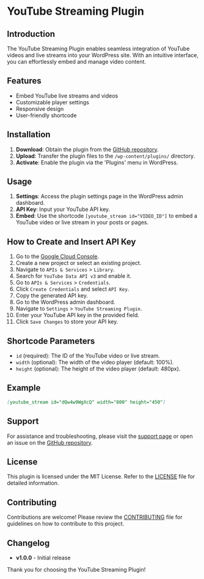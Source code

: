 # YouTube Streaming Plugin

## Introduction
The YouTube Streaming Plugin enables seamless integration of YouTube videos and live streams into your WordPress site. With an intuitive interface, you can effortlessly embed and manage video content.

## Features
- Embed YouTube live streams and videos
- Customizable player settings
- Responsive design
- User-friendly shortcode

## Installation
1. **Download**: Obtain the plugin from the [GitHub repository](#).
2. **Upload**: Transfer the plugin files to the `/wp-content/plugins/` directory.
3. **Activate**: Enable the plugin via the 'Plugins' menu in WordPress.

## Usage
1. **Settings**: Access the plugin settings page in the WordPress admin dashboard.
2. **API Key**: Input your YouTube API key.
3. **Embed**: Use the shortcode `[youtube_stream id="VIDEO_ID"]` to embed a YouTube video or live stream in your posts or pages.

## How to Create and Insert API Key
1. Go to the [Google Cloud Console](https://console.cloud.google.com/).
2. Create a new project or select an existing project.
3. Navigate to `APIs & Services` > `Library`.
4. Search for `YouTube Data API v3` and enable it.
5. Go to `APIs & Services` > `Credentials`.
6. Click `Create Credentials` and select `API Key`.
7. Copy the generated API key.
8. Go to the WordPress admin dashboard.
9. Navigate to `Settings` > `YouTube Streaming Plugin`.
10. Enter your YouTube API key in the provided field.
11. Click `Save Changes` to store your API key.

## Shortcode Parameters
- `id` (required): The ID of the YouTube video or live stream.
- `width` (optional): The width of the video player (default: 100%).
- `height` (optional): The height of the video player (default: 480px).

## Example
```markdown
[youtube_stream id="dQw4w9WgXcQ" width="800" height="450"]
```

## Support
For assistance and troubleshooting, please visit the [support page](#) or open an issue on the [GitHub repository](#).

## License
This plugin is licensed under the MIT License. Refer to the [LICENSE](#) file for detailed information.

## Contributing
Contributions are welcome! Please review the [CONTRIBUTING](#) file for guidelines on how to contribute to this project.

## Changelog
- **v1.0.0** - Initial release

Thank you for choosing the YouTube Streaming Plugin!